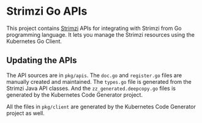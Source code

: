 # Strimzi Go APIs

This project contains [Strimzi](https://strimzi.io) APIs for integrating with Strimzi from Go programming language.
It lets you manage the Strimzi resources using the Kubernetes Go Client.

## Updating the APIs

The API sources are in `pkg/apis`.
The `doc.go` and `register.go` files are manually created and maintained.
The `types.go` file is generated from the Strimzi Java API classes.
And the `zz_generated.deepcopy.go` files is generated by the Kubernetes Code Generator project.

All the files in `pkg/client` are generated by the  Kubernetes Code Generator project as well.
